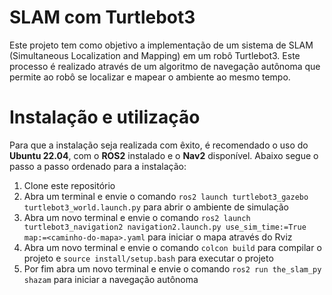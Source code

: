 # SLAM com Turtlebot3

Este projeto tem como objetivo a implementação de um sistema de SLAM (Simultaneous Localization and Mapping) em um robô Turtlebot3. Este processo é realizado através de um algoritmo de navegação autônoma que permite ao robô se localizar e mapear o ambiente ao mesmo tempo.

# Instalação e utilização

Para que a instalação seja realizada com êxito, é recomendado o uso do **Ubuntu 22.04**, com o  **ROS2** instalado e o **Nav2** disponível. Abaixo segue o passo a passo ordenado para a instalação: 

1. Clone este repositório
2. Abra um terminal e envie o comando `ros2 launch turtlebot3_gazebo turtlebot3_world.launch.py` para abrir o ambiente de simulação
3. Abra um novo terminal e envie o comando `ros2 launch turtlebot3_navigation2 navigation2.launch.py use_sim_time:=True map:=<caminho-do-mapa>.yaml` para iniciar o mapa através do Rviz
4. Abra um novo terminal e envie o comando `colcon build` para compilar o projeto e `source install/setup.bash` para executar o projeto
5. Por fim abra um novo terminal e envie o comando `ros2 run the_slam_py shazam` para iniciar a navegação autônoma